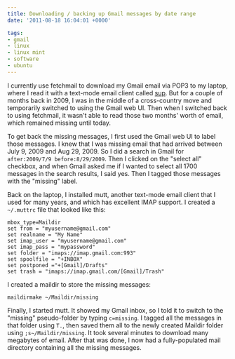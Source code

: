 ```yaml
---
title: Downloading / backing up Gmail messages by date range
date: '2011-08-18 16:04:01 +0000'

tags:
- gmail
- linux
- linux mint
- software
- ubuntu
---
```


I currently use fetchmail to download my Gmail email via POP3 to my
laptop, where I read it with a text-mode email client called
[sup](http://sup.rubyforge.org/).  But for a couple of months back in
2009, I was in the middle of a cross-country move and temporarily
switched to using the Gmail web UI.  Then when I switched back to
using fetchmail, it wasn't able to read those two months' worth of
email, which remained missing until today.

To get back the missing messages, I first used the Gmail web UI to
label those messages.  I knew that I was missing email that had
arrived between July 9, 2009 and Aug 29, 2009.  So I did a search in
Gmail for `after:2009/7/9 before:8/29/2009`.  Then I clicked on
the "select all" checkbox, and when Gmail asked me if I wanted to
select all 1700 messages in the search results, I said yes.  Then I
tagged those messages with the "missing" label.

Back on the laptop, I installed mutt, another text-mode email client
that I used for many years, and which has excellent IMAP support.  I
created a `~/.muttrc` file that looked like this:

```
mbox_type=Maildir
set from = "myusername@gmail.com"
set realname = "My Name"
set imap_user = "myusername@gmail.com"
set imap_pass = "mypassword"
set folder = "imaps://imap.gmail.com:993"
set spoolfile = "+INBOX"
set postponed ="+[Gmail]/Drafts"
set trash = "imaps://imap.gmail.com/[Gmail]/Trash"
```

I created a maildir to store the missing messages:

```
maildirmake ~/Maildir/missing
```

Finally, I started mutt.  It showed my Gmail inbox, so I told it to
switch to the "missing" pseudo-folder by typing `c=missing`.  I
tagged all the messages in that folder using `T.`, then saved
them all to the newly created Maildir folder using
`;s~/Maildir/missing`.  It took several minutes to download
many megabytes of email.  After that was done, I now had a
fully-populated mail directory containing all the missing messages.
